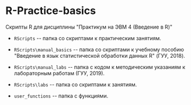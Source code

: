 
# R-Practice-basics

Скрипты R для дисциплины "Практикум на ЭВМ 4 (Введение в R)"

* ```RScripts``` -- папка со скриптами к практическим занятиям.     

* ```RScripts\manual_basics``` -- папка со скриптами к учебному пособию "Введение в язык статистической обработки данных R" (ГУУ, 2018). 

* ```RScripts\manual_labs``` -- папка с кодом к методическим указаниям к лабораторным работам (ГУУ, 2019).     

* ```RScripts\labs``` -- папка со скриптами к занятиям.    

* ```user_functions``` -- папка с функциями.